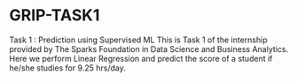 # GRIP-TASK1
Task 1 : Prediction using Supervised ML
This is Task 1 of the internship provided by The Sparks Foundation in Data Science and Business Analytics.
Here we perform Linear Regression and predict the score of a student if he/she studies for 9.25 hrs/day.
